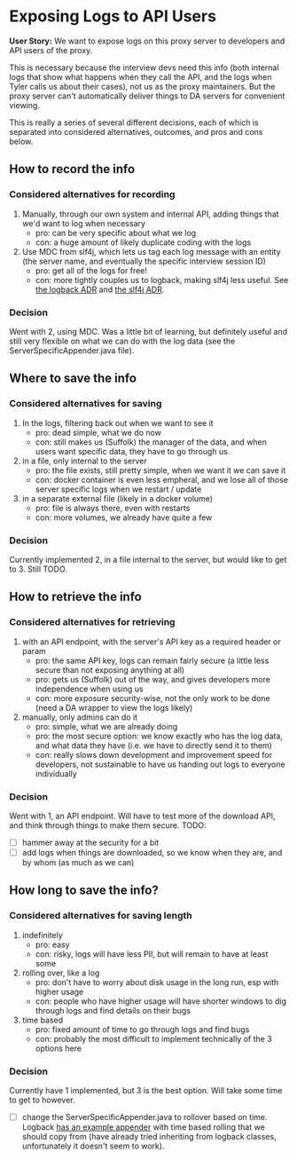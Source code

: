 # Exposing Logs to API Users

**User Story:** We want to expose logs on this proxy server to developers and API users of the proxy.

This is necessary because the interview devs need this info (both internal logs that show what happens when they call the API, and the logs when Tyler calls us about their cases), not us as the proxy maintainers. But the proxy server can't automatically deliver things to DA servers for convenient viewing.

This is really a series of several different decisions, each of which is separated into considered alternatives, outcomes, and pros and cons below.


## How to record the info

### Considered alternatives for recording

1. Manually, through our own system and internal API, adding things that we'd want to log when necessary
    * pro: can be very specific about what we log
    * con: a huge amount of likely duplicate coding with the logs
2. Use MDC from slf4j, which lets us tag each log message with an entity (the server name, and eventually the specific interview session ID)
    * pro: get all of the logs for free!
    * con: more tightly couples us to logback, making slf4j less useful. See [the logback ADR](007-logback-as-logger-backing.md) and [the slf4j ADR](006-slf4j-as-logger-and-jdk-backing.md).

### Decision

Went with 2, using MDC. Was a little bit of learning, but definitely useful and still very flexible on what we can do with the log data (see the ServerSpecificAppender.java file).

## Where to save the info

### Considered alternatives for saving

1. In the logs, filtering back out when we want to see it
    * pro: dead simple, what we do now
    * con: still makes us (Suffolk) the manager of the data, and when users want specific data, they have to go through us.
2. in a file, only internal to the server
    * pro: the file exists, still pretty simple, when we want it we can save it
    * con: docker container is even less empheral, and we lose all of those server specific logs when we restart / update
3. in a separate external file (likely in a docker volume)
    * pro: file is always there, even with restarts
    * con: more volumes, we already have quite a few

### Decision

Currently implemented 2, in a file internal to the server, but would like to get to 3. Still TODO.

## How to retrieve the info

### Considered alternatives for retrieving

1. with an API endpoint, with the server's API key as a required header or param
    * pro: the same API key, logs can remain fairly secure (a little less secure than not exposing anything at all)
    * pro: gets us (Suffolk) out of the way, and gives developers more independence when using us
    * con: more exposure security-wise, not the only work to be done (need a DA wrapper to view the logs likely)
2. manually, only admins can do it
    * pro: simple, what we are already doing
    * pro: the most secure option: we know exactly who has the log data, and what data they have (i.e. we have to directly send it to them)
    * con: really slows down development and improvement speed for developers, not sustainable to have us handing out
      logs to everyone individually

### Decision

Went with 1, an API endpoint. Will have to test more of the download API, and think through things to make them secure.
TODO:
* [ ] hammer away at the security for a bit
* [ ] add logs when things are downloaded, so we know when they are, and by whom (as much as we can)

## How long to save the info?

### Considered alternatives for saving length

1. indefinitely
    * pro: easy
    * con: risky, logs will have less PII, but will remain to have at least some
2. rolling over, like a log
    * pro: don't have to worry about disk usage in the long run, esp with higher usage
    * con: people who have higher usage will have shorter windows to dig through logs and
      find details on their bugs
3. time based
    * pro: fixed amount of time to go through logs and find bugs
    * con: probably the most difficult to implement technically of the 3 options here

### Decision

Currently have 1 implemented, but 3 is the best option. Will take some time to get to however.
* [ ] change the ServerSpecificAppender.java to rollover based on time. Logback [has an example appender](https://logback.qos.ch/manual/appenders.html) with time based rolling that we should copy from (have already tried inheriting from logback classes, unfortunately it doesn't seem to work).